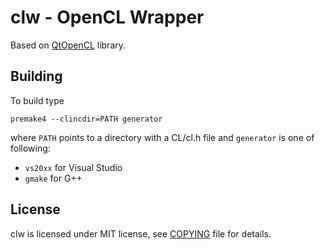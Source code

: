 # clw - OpenCL Wrapper

Based on [QtOpenCL](https://qt.gitorious.org/qt-labs/opencl) library.

## Building

To build type 

`premake4 --clincdir=PATH generator`

where `PATH` points to a directory with a CL/cl.h file and `generator` is one of following:

- `vs20xx` for Visual Studio
- `gmake` for G++

## License

clw is licensed under MIT license, see [COPYING](COPYING) file for details.

